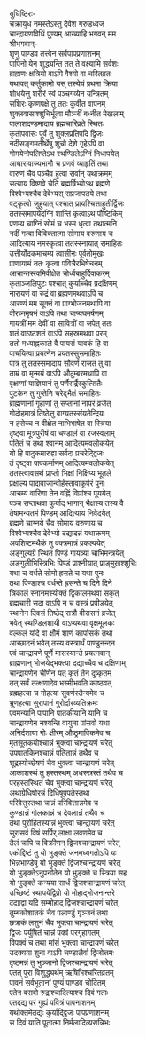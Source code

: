 युधिष्ठिरः-  
चक्रायुध नमस्तेऽस्तु देवेश गरुडध्वज  
चान्द्रायणविधिं पुण्यम् आख्याहि भगवन् मम  
श्रीभगवान्-  
शृणु पाण्डव तत्त्वेन सर्वपापप्रणाशनम्  
पापिनो येन शुद्ध्यन्ति तत् ते वक्ष्यामि सर्वशः  
ब्राह्मणः क्षत्रियो वाऽपि वैश्यो वा चरितव्रतः  
यथावत् कर्तुकामो यस् तस्येयं प्रथमा क्रिया  
शोधयेत्तु शरीरं स्वं पञ्चगव्येन यन्त्रितम्  
सशिरः कृष्णपक्षे तु ततः कुर्वीत वापनम्  
शुक्लवासाश्शुचिर्भूत्वा मौञ्जीं बध्नीत मेखलाम्  
पालाशदण्डमादाय ब्रह्मचारिव्रते स्थितः  
कृतोपवासः पूर्वं तु शुक्लप्रतिपदि द्विजः  
नदीसङ्गमतीर्थेषु शुचौ देशे गृहेऽपि वा  
गोमयेनोपलिप्तेऽथ स्थण्डिलेऽग्निं निधापयेत्  
आघारावाज्यभागौ च प्रणवं व्याहृतिं तथा  
वारुणं चैव पञ्चैव हुत्वा सर्वान् यथाक्रमम्  
सत्याय विष्णवे चेति ब्रह्मर्षिभ्योऽथ ब्रह्मणे  
विश्वेभ्यश्चैव देवेभ्यस् सप्रजापतये तथा  
षट्कृत्वो जुहुयात् पश्चात् प्रायश्चित्ताहुतीर्द्विजः  
ततस्समापयेदग्निं शान्तिं कृत्वाऽथ पौष्टिकिम्  
प्रणम्य चाग्निं सोमं च भस्म धृत्वा तथात्मनि  
नदीं गत्वा विविक्तात्मा सोमाय वरुणाय च  
आदित्याय नमस्कृत्वा ततस्स्नायात् समाहितः  
उत्तीर्योदकमाचम्य त्वासीनः पूर्वतोमुखः  
प्राणायामं ततः कृत्वा पवित्रैरभिषेचनम्  
आचान्तस्त्वमिवीक्षेत चोर्ध्वबाहुर्दिवाकरम्  
कृताञ्जलिपुटः पश्चात् कुर्याच्चैव प्रदक्षिणम्  
नारायणं वा रुद्रं वा ब्रह्मणमथवाऽपि च  
आरण्यं मम सूक्तं वा प्राग्भोजनमथापि वा  
वीरघ्नमृषभं वाऽपि तथा चाप्यघमर्षणम्  
गायत्रीं मम देवीं वा सावित्रीं वा जपेत् ततः  
शतं वाऽष्टशतं वाऽपि सहस्रमथवा परम्  
ततो मध्याह्नकाले वै पायसं यावकं हि वा  
पाचयित्वा प्रयत्नेन प्रयतस्सुसमाहितः  
पात्रं तु ततस्समादाय सौवर्णं राजतं तु वा  
ताम्रं वा मृन्मयं वाऽपि औदुम्बरमथापि वा  
वृक्षाणां याज्ञियानं तु पर्णैरार्द्रैरकुत्सितैः  
पुटकेन तु गुप्तेनि चरेद्भैक्षं समाहितः  
ब्राह्मणानां गृहाणां तु सप्तानां नापरं व्रजेत्  
गोदोहमात्रं तिष्ठेत्तु वाग्यतस्संयतेन्द्रियः  
न हसेच्च न वीक्षेत नाभिभाषेत वा स्त्रिया  
दृष्ट्वा मूत्रपुरीषं वा चण्डालं वा रजस्वलाम्  
पतितं च तथा श्वानम् आदित्यमवलोकयेत्  
यो हि पादुकमारुह्य सर्वदा प्रचरेद्द्विजः  
तं दृष्ट्वा पापकर्माणम् आदित्यमवलोकयेत्  
ततस्त्वावसथं प्राप्तो भिक्षां निक्षिप्य भूतले  
प्रक्षाल्य पादावाजान्वोर्हस्तावाकूर्परं पुनः  
आचम्य वारिणा तेन वह्निं विप्रांश्च पूययेत्  
पञ्च सप्ताथवा कुर्याद् भागान् भैक्षस्य तस्य वै  
तेषामन्यतमं पिण्डम् आदित्याय निवेदयेत्  
ब्रह्मणे चाग्नये चैव सोमाय वरुणाय च  
विश्वेभ्यश्चैव देवेभ्यो दद्यादन्नं यथाक्रमम्  
अवशिष्टमथैकं तु वक्त्रमात्रं प्रकल्पयेत्  
अङ्गुल्यग्रे स्थितं पिण्डं गायत्र्या चाभिमन्त्रयेत्  
अङ्गुलीभिस्त्रिभिः पिण्डं प्राश्नीयात् प्राङ्मुखश्शुचिः  
यथा च वर्धते सोमो ह्रसते च यथा पुनः  
तथा पिण्डाश्च वर्धन्ते ह्रसन्ते च दिने दिने  
त्रिकालं स्नानमस्योक्तं द्विकालमथवा सकृत्  
ब्रह्मचारी सदा वाऽपि न च वस्त्रं प्रपीडयेत्  
स्थानेन दिवसं तिष्ठेद् रात्रौ वीरासनं व्रजेत्  
भवेत् स्थण्डिलशायी वाऽप्यथवा वृक्षमूलकः  
वल्कलं यदि वा क्षौमं शाणं कार्पासकं तथा  
आच्छादनं भवेत् तस्य वस्त्रार्थं पाण्डुनन्दन  
एवं चान्द्रायणे पूर्णे मासस्यान्ते प्रयत्नवान्  
ब्राह्मणान् भोजयेद्भक्त्या दद्याच्चैव च दक्षिणाम्  
चान्द्रायणेन चीर्णेन यत् कृतं तेन दुष्कृतम्  
तत् सर्वं तत्क्षणादेव भस्मीभवति काष्ठवत्  
ब्रह्महत्या च गोहत्या सुवर्णस्तैन्यमेव च  
भ्रूणहत्या सुरापानं गुरोर्दारव्यतिक्रमः  
एवमन्यानि पापानि पातकीयानि यानि च  
चान्द्रायणेन नश्यन्ति वायुना पांसवो यथा  
अनिर्दशाया गोः क्षीरम् औष्ठ्रमाविकमेव च  
मृतसूतकयोश्चान्नं भुक्त्वा चान्द्रायणं चरेत्  
उपपातकिनश्चान्नं पतितान्नं तथैव च  
शूद्रस्योच्छेषणं चैव भुक्त्वा चान्द्रायणं चरेत्  
आकाशस्थं तु हस्तस्थम् अधस्स्रस्तं तथैव च  
परहस्तस्थितं चैव भुक्त्वा चान्द्रायणं चरेत्  
अथाग्रेधिषोरन्नं दिधिषूपपतेस्तथा  
परिवेत्तुस्तथा चान्नं परिवित्तान्नमेव च  
कुण्डान्नं गोलकान्नं च देवलान्नं तथैव च  
तथा पुरोहितस्यान्नं भुक्त्वा चान्द्रायणं चरेत्  
सुरासवं विषं सर्पिर् लाक्षा लवणमेव च  
तैलं चापि च विक्रीणन् द्विजश्चान्द्रायणं चरेत्  
एकोद्दिष्टं तु यो भुङ्क्ते जनमध्यगतोऽपि यः  
भिन्नभाण्डेषु यो भुङ्क्ते द्विजश्चान्द्रायणं चरेत्  
यो भुङ्क्तेऽनुपनीतेन यो भुङ्क्ते च स्त्रिया सह  
यो भुङ्क्ते कन्यया सार्धं द्विजश्चान्द्रायणं चरेत्  
उच्छिष्टं स्थापयेद्विप्रो यो मोहाद्भोजनान्तरे  
दद्याद्वा यदि सम्मोहाद् द्विजश्चान्द्रायणं चरेत्  
तुम्बकोशातकं चैव पलाण्डुं गृञ्जनं तथा  
छत्राकं लशुनं चैव भुक्त्वा चान्द्रायणं चरेत्  
द्विजः पर्युषितं चान्नं पक्वं परगृहागतम्  
विपक्वं च तथा मांसं भुक्त्वा चान्द्रायणं चरेत्  
उदक्यया शुना वाऽपि चण्डालैर्वा द्विजोत्तमः  
दृष्टमन्नं तु भुञ्जानो द्विजश्चान्द्रायणं चरेत्  
एतत् पुरा विशुद्ध्यर्थम् ऋषिभिश्चरितव्रतम्  
पावनं सर्वभूतानां पुण्यं पाण्डव चोदितम्  
एतेन वसवो रुद्राश्चादित्याश्च दिवं गताः  
एतदद्य परं गुह्यं पवित्रं पापनाशनम्  
यथोक्तमेतद्यः कुर्याद्द्विजः पापप्रणाशनम्  
स दिवं याति पूतात्मा निर्मलादित्यसन्निभः  
